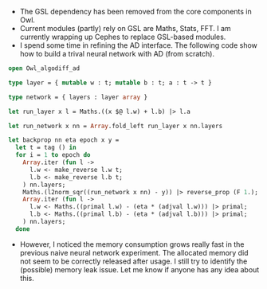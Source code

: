 - The GSL dependency has been removed from the core components in Owl.
- Current modules (partly) rely on GSL are Maths, Stats, FFT. I am currently wrapping up Cephes to replace GSL-based modules.
- I spend some time in refining the AD interface. The following code show how to build a trival neural network with AD (from scratch).
```ocaml
open Owl_algodiff_ad

type layer = { mutable w : t; mutable b : t; a : t -> t }

type network = { layers : layer array }

let run_layer x l = Maths.((x $@ l.w) + l.b) |> l.a

let run_network x nn = Array.fold_left run_layer x nn.layers

let backprop nn eta epoch x y =
  let t = tag () in
  for i = 1 to epoch do
    Array.iter (fun l ->
      l.w <- make_reverse l.w t;
      l.b <- make_reverse l.b t;
    ) nn.layers;
    Maths.(l2norm_sqr((run_network x nn) - y)) |> reverse_prop (F 1.);
    Array.iter (fun l ->
      l.w <- Maths.((primal l.w) - (eta * (adjval l.w))) |> primal;
      l.b <- Maths.((primal l.b) - (eta * (adjval l.b))) |> primal;
    ) nn.layers;
  done
```  
- However, I noticed the memory consumption grows really fast in the previous naive neural network experiment. The allocated memory did not seem to be correctly released after usage. I still try to identify the (possible) memory leak issue. Let me know if anyone has any idea about this.
